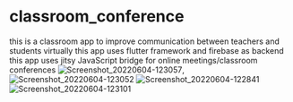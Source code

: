 # classroom_conference
this is a classroom app to improve communication between teachers and students virtually
this app uses flutter framework and firebase as backend
this app uses jitsy JavaScript bridge for online meetings/classroom conferences
![Screenshot_20220604-123057](https://user-images.githubusercontent.com/86559881/171988648-786217cb-237d-40f6-9fe5-be055b80e19c.jpg), 
![Screenshot_20220604-123052](https://user-images.githubusercontent.com/86559881/171988649-97f01037-fee7-481c-833d-fc0840ced2e2.jpg)
![Screenshot_20220604-122841](https://user-images.githubusercontent.com/86559881/171988651-aab9a616-11f4-49d9-bcdb-172b6105e268.jpg)
![Screenshot_20220604-123101](https://user-images.githubusercontent.com/86559881/171988652-8c5ef9a2-0c6a-4e5b-99e9-08fb680ac436.jpg)
